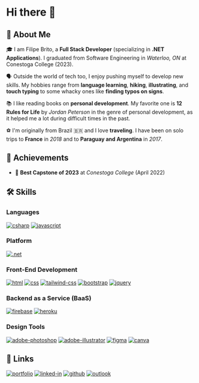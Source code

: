 # Hi there 👋

## 🚀 About Me

🎓 I am Filipe Brito, a **Full Stack Developer** (specializing in **.NET Applications**). I graduated from Software Engineering in _Waterloo, ON_ at Conestoga College (2023).

🗣 Outside the world of tech too, I enjoy pushing myself to develop new skills. My hobbies range from **language learning**, **hiking**, **illustrating**, and **touch typing** to some whacky ones like **finding typos on signs**.

📚 I like reading books on **personal development**. My favorite one is **12 Rules for Life** by _Jordan Peterson_ in the genre of personal development, as it helped me a lot during difficult times in the past.

⚽ I'm originally from Brazil 🇧🇷 and I love **traveling**. I have been on solo trips to **France** in _2018_ and to **Paraguay and Argentina** in _2017_.

## 🏅 Achievements

-   🌟 **Best Capstone of 2023** at _Conestoga College_ (April 2022)

## 🛠️ Skills

### Languages

[![csharp](https://img.shields.io/badge/C%23-3178C6?style=for-the-badge&logo=csharp)](#)
[![javascript](https://img.shields.io/badge/JavaScript-323330?style=for-the-badge&logo=javascript&logoColor=F7DF1E)](#)

### Platform

[![.net](https://img.shields.io/badge/.NET-3178C6?style=for-the-badge&logo=.net)](#)

### Front-End Development

[![html](https://img.shields.io/badge/HTML5-E34F26?style=for-the-badge&logo=html5&logoColor=white)](#)
[![css](https://img.shields.io/badge/CSS3-1572B6?style=for-the-badge&logo=css3&logoColor=white)](#)
[![tailwind-css](https://img.shields.io/badge/tailwind_css-06B6D4?style=for-the-badge&logo=tailwind-css&logoColor=white)](#)
[![bootstrap](https://img.shields.io/badge/Bootstrap-563D7C?style=for-the-badge&logo=bootstrap&logoColor=white)](#)
[![jquery](https://img.shields.io/badge/jQuery-0769AD?style=for-the-badge&logo=jquery&logoColor=white)](#)

### Backend as a Service (BaaS)

[![firebase](https://img.shields.io/badge/Firebase-ffaa00?style=for-the-badge&logo=Firebase&logoColor=white)](#)
[![heroku](https://img.shields.io/badge/Heroku-430098?style=for-the-badge&logo=heroku&logoColor=white)](#)

### Design Tools

[![adobe-photoshop](https://img.shields.io/badge/adobe_photoshop-001d34?style=for-the-badge&logo=adobe-photoshop)](#)
[![adobe-illustrator](https://img.shields.io/badge/adobe_illustrator-470137?style=for-the-badge&logo=adobe-illustrator)](#)
[![figma](https://img.shields.io/badge/figma-000000?style=for-the-badge&logo=figma&logoColor=white)](#)
[![canva](https://img.shields.io/badge/canva-00C4CC?style=for-the-badge&logo=canva&logoColor=white)](#)

## 🔗 Links

[![portfolio](https://img.shields.io/badge/Portfolio-FF7139?style=for-the-badge&logo=firefoxbrowser&logoColor=white)](https://filipebrito.me/)
[![linked-in](https://img.shields.io/badge/Linked_In-0077B5?style=for-the-badge&logo=LinkedIn&logoColor=white)](https://www.linkedin.com/in/filipenbrito/)
[![github](https://img.shields.io/badge/GitHub-000000?style=for-the-badge&logo=GitHub&logoColor=white)](https://github.com/fnbrito)
[![outlook](https://img.shields.io/badge/Outlook-0078D4?style=for-the-badge&logo=microsoftoutlook)](mailto:filipe.nbrito+dev@outlook.com)
<!--[![resume](https://img.shields.io/badge/Resume-4285F4?style=for-the-badge&logo=read-the-docs&logoColor=white)]() -->
<!--
**fnbrito/fnbrito** is a ✨ _special_ ✨ repository because its `README.md` (this file) appears on your GitHub profile.

Here are some ideas to get you started:

- 🔭 I’m currently working on ...
- 🌱 I’m currently learning ...
- 👯 I’m looking to collaborate on ...
- 🤔 I’m looking for help with ...
- 💬 Ask me about ...
- 📫 How to reach me: ...
- 😄 Pronouns: ...
- ⚡ Fun fact: ...
-->
